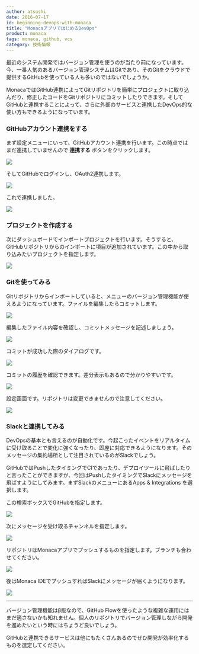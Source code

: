 ```yaml
---
author: atsushi
date: 2016-07-17
id: beginning-devops-with-monaca
title: "MonacaアプリではじめるDevOps"
product: monaca
tags: monaca, github, vcs
category: 技術情報
---
```


最近のシステム開発ではバージョン管理を使うのが当たり前になっています。今、一番人気のあるバージョン管理システムはGitであり、そのGitをクラウドで提供するGitHubを使っている人も多いのではないでしょうか。

MonacaではGitHub連携によってGitリポジトリを簡単にプロジェクトに取り込んだり、修正したコードをGitリポジトリにコミットしたりできます。そしてGitHubと連携することによって、さらに外部のサービスと連携したDevOps的な使い方もできるようになっています。

### GitHubアカウント連携をする

まず設定メニューにいって、GitHubアカウント連携を行います。この時点ではまだ連携していませんので **連携する** ボタンをクリックします。

![](/blog/content/images/2016/Jul/monaca-github-12.png)

そしてGitHubでログインし、OAuth2連携します。

![](/blog/content/images/2016/Jul/monaca-github-11.png)

これで連携しました。

![](/blog/content/images/2016/Jul/monaca-github-10.png)

### プロジェクトを作成する

次にダッシュボードでインポートプロジェクトを行います。そうすると、GitHubリポジトリからのインポートに項目が追加されています。この中から取り込みたいプロジェクトを指定します。

![](/blog/content/images/2016/Jul/monaca-github-8.png)

### Gitを使ってみる

Gitリポジトリからインポートしていると、メニューのバージョン管理機能が使えるようになっています。ファイルを編集したらコミットします。

![](/blog/content/images/2016/Jul/monaca-github-5.png)

編集したファイル内容を確認し、コミットメッセージを記述しましょう。

![](/blog/content/images/2016/Jul/monaca-github-4.png)

コミットが成功した際のダイアログです。

![](/blog/content/images/2016/Jul/monaca-github-3.png)

コミットの履歴を確認できます。差分表示もあるので分かりやすいです。

![](/blog/content/images/2016/Jul/monaca-github-2.png)

設定画面です。リポジトリは変更できませんので注意してください。

![](/blog/content/images/2016/Jul/monaca-github-1.png)

### Slackと連携してみる

DevOpsの基本とも言えるのが自動化です。今起こったイベントをリアルタイムに受け取ることで変化に強くなったり、即座に対応できるようになります。そのメッセージの集約場所として注目されているのがSlackでしょう。

GitHubではPushしたタイミングでCIであったり、デプロイツールに飛ばしたりと言ったことができますが、今回はPushしたタイミングでSlackにメッセージを飛ばすようにしてみます。まずSlackのメニューにあるApps & Integrations を選択します。

この検索ボックスでGitHubを指定します。

![](/blog/content/images/2016/Jul/monaca-github-18.png)

次にメッセージを受け取るチャンネルを指定します。

![](/blog/content/images/2016/Jul/monaca-github-17.png)

リポジトリはMonacaアプリでプッシュするものを指定します。ブランチも合わせてください。

![](/blog/content/images/2016/Jul/monaca-github-15.png)

後はMonaca IDEでプッシュすればSlackにメッセージが届くようになります。

![](/blog/content/images/2016/Jul/monaca-github-14.png)

----

バージョン管理機能はβ版なので、GitHub Flowを使ったような複雑な運用にはまだ適さないかも知れません。個人のリポジトリでバージョン管理しながら開発を進めたいという時にはちょうど良いでしょう。

GitHubと連携できるサービスは他にもたくさんあるのでぜひ開発が効率化するものを選定してください。
